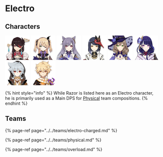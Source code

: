 # Electro

## Characters

![](../../.gitbook/assets/ui_avataricon_beidou.png) ![](../../.gitbook/assets/ui_avataricon_fischl.png) ![](../../.gitbook/assets/ui_avataricon_keqing.png) [![](../../.gitbook/assets/ui_avataricon_sara.png)](kujou-sara.md) ![](../../.gitbook/assets/ui_avataricon_lisa.png) [![](../../.gitbook/assets/ui_avataricon_shougun.png) ](raiden-shogun.md)![](../../.gitbook/assets/ui_avataricon_razor.png) ![](../../.gitbook/assets/ui_avataricon_aether_electro.png) 

{% hint style="info" %}
While Razor is listed here as an Electro character, he is primarily used as a Main DPS for [Physical](https://app.gitbook.com/@genshinteambuilds/s/teams/~/drafts/-MhBOYJJqLBaqYQAw9Fg/teams/physical) team compositions.
{% endhint %}

## Teams

{% page-ref page="../../teams/electro-charged.md" %}

{% page-ref page="../../teams/physical.md" %}

{% page-ref page="../../teams/overload.md" %}





